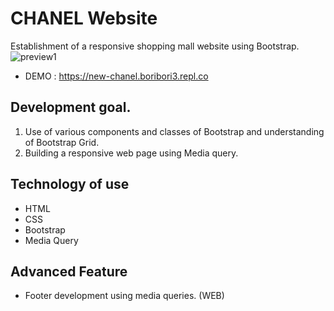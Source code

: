 # CHANEL Website
Establishment of a responsive shopping mall website using Bootstrap.
![preview1](https://user-images.githubusercontent.com/87357349/142412421-a22fa89a-54fb-4f39-a69f-40f0f7591de1.jpg)
* DEMO : https://new-chanel.boribori3.repl.co
## Development goal.
1. Use of various components and classes of Bootstrap and understanding of Bootstrap Grid.
2. Building a responsive web page using Media query.
## Technology of use
* HTML
* CSS
* Bootstrap
* Media Query
## Advanced Feature
* Footer development using media queries.
(WEB)
